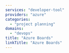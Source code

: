 ```yaml
---
services: "developer-tool"
providers: "azure"
categories:
  - "project planning"
domains:
  - "devops"
title: "Azure Boards"
linkTitle: "Azure Boards"
---
```

